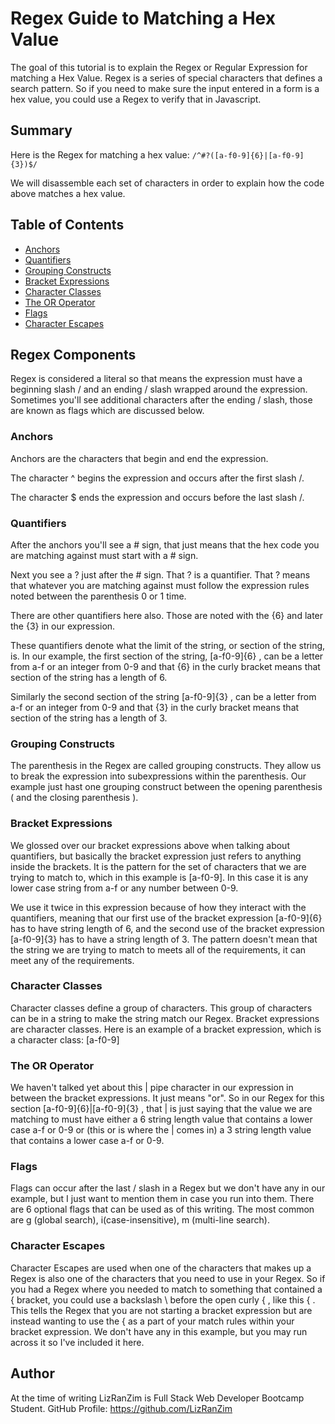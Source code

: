 # Regex Guide to Matching a Hex Value

The goal of this tutorial is to explain the Regex or Regular Expression for matching a Hex Value. Regex is a series of special characters that defines a search pattern. So if you need to make sure the input entered in a form is a hex value, you could use a Regex to verify that in Javascript.

## Summary

Here is the Regex for matching a hex value:
`/^#?([a-f0-9]{6}|[a-f0-9]{3})$/`

We will disassemble each set of characters in order to explain how the code above matches a hex value. 

## Table of Contents

- [Anchors](#anchors)
- [Quantifiers](#quantifiers)
- [Grouping Constructs](#grouping-constructs)
- [Bracket Expressions](#bracket-expressions)
- [Character Classes](#character-classes)
- [The OR Operator](#the-or-operator)
- [Flags](#flags)
- [Character Escapes](#character-escapes)

## Regex Components
Regex is considered a literal so that means the expression must have a beginning slash / and an ending / slash wrapped around the expression. Sometimes you'll see additional characters after the ending / slash, those are known as flags which are discussed below.

### Anchors
Anchors are the characters that begin and end the expression. 

The character ^ begins the expression and occurs after the first slash /.

The character $ ends the expression and occurs before the last slash /.


### Quantifiers

After the anchors you'll see a # sign, that just means that the hex code you are matching against must start with a # sign. 

Next you see a ? just after the # sign. That ? is a quantifier. That ? means that whatever you are matching against must follow the expression rules noted between the parenthesis 0 or 1 time.

There are other quantifiers here also. Those are noted with the {6} and later the {3} in our expression.

These quantifiers denote what the limit of the string, or section of the string, is. In our example, the first section of the string, [a-f0-9]{6} , can be a letter from a-f or an integer from 0-9 and that {6} in the curly bracket means that section of the string has a length of 6.

Similarly the second section of the string [a-f0-9]{3} ,  can be a letter from a-f or an integer from 0-9 and that {3} in the curly bracket means that section of the string has a length of 3.


### Grouping Constructs

The parenthesis in the Regex are called grouping constructs. They allow us to break the expression into subexpressions within the parenthesis.
Our example just hast one grouping construct between the opening parenthesis ( and the closing parenthesis ).

### Bracket Expressions

We glossed over our bracket expressions above when talking about quantifiers, but basically the bracket expression just refers to anything inside the brackets. It is the pattern for the set of characters that we are trying to match to, which in this example is [a-f0-9]. In this case it is any lower case string from a-f or any number between 0-9.

We use it twice in this expression because of how they interact with the quantifiers, meaning that our first use of the bracket expression [a-f0-9]{6} has to have string length of 6, and the second use of the bracket expression [a-f0-9]{3} has to have a string length of 3. The pattern doesn't mean that the string we are trying to match to meets all of the requirements, it can meet any of the requirements.


### Character Classes

Character classes define a group of characters. This group of characters can be in a string to make the string match our Regex. Bracket expressions are character classes. Here is an example of a bracket expression, which is a character class: [a-f0-9]

### The OR Operator

We haven't talked yet about this | pipe character in our expression in between the bracket expressions. It just means "or". So in our Regex for this section [a-f0-9]{6}|[a-f0-9]{3} , that | is just saying that the value we are matching to must have either a 6 string length value that contains a lower case a-f or 0-9 or (this or is where the | comes in) a 3 string length value that contains a lower case a-f or 0-9. 


### Flags

Flags can occur after the last / slash in a Regex but we don't have any in our example, but I just want to mention them in case you run into them. There are 6 optional flags that can be used as of this writing. The most common are g (global search), i(case-insensitive), m (multi-line search).

### Character Escapes

Character Escapes are used when one of the characters that makes up a Regex is also one of the characters that you need to use in your Regex. So if you had a Regex where you needed to match to something that contained a { bracket, you could use a backslash \ before the open curly { , like this \{ .
This tells the Regex that you are not starting a bracket expression but are instead wanting to use the { as a part of your match rules within your bracket expression. We don't have any in this example, but you may run across it so I've included it here.


## Author

At the time of writing LizRanZim is Full Stack Web Developer Bootcamp Student. 
GitHub Profile: <a href="https://github.com/LizRanZim">
https://github.com/LizRanZim</a>


